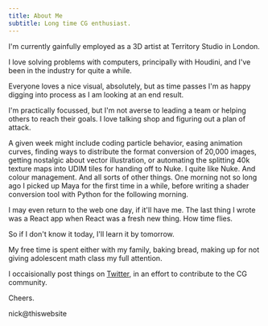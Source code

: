 ```yaml
---
title: About Me
subtitle: Long time CG enthusiast.
---
```


I'm currently gainfully employed as a 3D artist at Territory Studio in London.

I love solving problems with computers, principally with Houdini, and I've been in the industry for quite a while.

Everyone loves a nice visual, absolutely, but as time passes I'm as happy digging into process as I am looking at an end result.

I'm practically focussed, but I'm not averse to leading a team or helping others to reach their goals. I love talking shop and figuring out a plan of attack.

A given week might include coding particle behavior, easing animation curves, finding ways to distribute the format conversion of 20,000 images, getting nostalgic about vector illustration, or automating the splitting 40k texture maps into UDIM tiles for handing off to Nuke. I quite like Nuke. And colour management. And all sorts of other things. One morning not so long ago I picked up Maya for the first time in a while, before writing a shader conversion tool with Python for the following morning.

I may even return to the web one day, if it'll have me. The last thing I wrote was a React app when React was a fresh new thing. How time flies.

So if I don't know it today, I'll learn it by tomorrow.

My free time is spent either with my family, baking bread, making up for not giving adolescent math class my full attention.

I occaisionally post things on [Twitter](https://twitter.com/FridayMarch26th), in an effort to contribute to the CG community.

Cheers.

nick@thiswebsite
